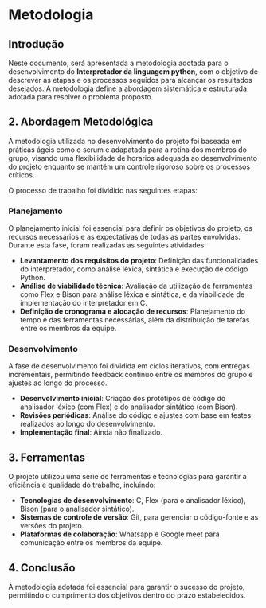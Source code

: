 # Metodologia 

## Introdução

Neste documento, será apresentada a metodologia adotada para o desenvolvimento do **Interpretador da linguagem python**, com o objetivo de descrever as etapas e os processos seguidos para alcançar os resultados desejados. A metodologia define a abordagem sistemática e estruturada adotada para resolver o problema proposto.


## 2. Abordagem Metodológica

A metodologia utilizada no desenvolvimento do projeto foi baseada em práticas ágeis como o scrum e adapatada para a rotina dos membros do grupo, visando uma flexibilidade de horarios adequada ao desenvolvimento do projeto enquanto se mantém um controle rigoroso sobre os processos críticos. 

O processo de trabalho foi dividido nas seguintes etapas:

### Planejamento

O planejamento inicial foi essencial para definir os objetivos do projeto, os recursos necessários e as expectativas de todas as partes envolvidas. Durante esta fase, foram realizadas as seguintes atividades:

- **Levantamento dos requisitos do projeto**: Definição das funcionalidades do interpretador, como análise léxica, sintática e execução de código Python.
- **Análise de viabilidade técnica**: Avaliação da utilização de ferramentas como Flex e Bison para análise léxica e sintática, e da viabilidade de implementação do interpretador em C.
- **Definição de cronograma e alocação de recursos**: Planejamento do tempo e das ferramentas necessárias, além da distribuição de tarefas entre os membros da equipe.

### Desenvolvimento

A fase de desenvolvimento foi dividida em ciclos iterativos, com entregas incrementais, permitindo feedback contínuo entre os membros do grupo e ajustes ao longo do processo.

- **Desenvolvimento inicial**: Criação dos protótipos de código do analisador léxico (com Flex) e do analisador sintático (com Bison).
- **Revisões periódicas**: Análise do código e ajustes com base em testes realizados ao longo do desenvolvimento.
- **Implementação final**: Ainda não finalizado.

## 3. Ferramentas
O projeto utilizou uma série de ferramentas e tecnologias para garantir a eficiência e qualidade do trabalho, incluindo:

- **Tecnologias de desenvolvimento**: C, Flex (para o analisador léxico), Bison (para o analisador sintático).
- **Sistemas de controle de versão**: Git, para gerenciar o código-fonte e as versões do projeto.
- **Plataformas de colaboração**: Whatsapp e Google meet para comunicação entre os membros da equipe.

## 4. Conclusão

A  metodologia adotada foi essencial para garantir o sucesso do projeto, permitindo o cumprimento dos objetivos dentro do prazo estabelecidos. 